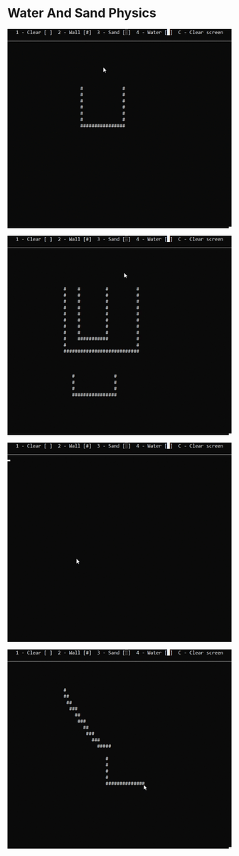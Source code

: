 # Water And Sand Physics

![1](screens/1.gif)

![2](screens/2.gif)

![3](screens/3.gif)

![4](screens/4.gif)
